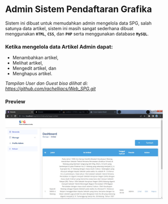 # Admin Sistem Pendaftaran Grafika
Sistem ini dibuat untuk memudahkan admin mengelola data SPG, salah satunya data artikel, sistem ini masih sangat sederhana dibuat menggunakan **`HTML`**, **`CSS`**, dan **`PHP`** serta menggunakan database **`MySQL`**.

### Ketika mengelola data Artikel Admin dapat:
* Menambahkan artikel,
* Melihat artikel,
* Mengedit artikel, dan
* Menghapus artikel.

_Tampilan User dan Guest bisa dilihat di: https://github.com/rachelliacs/Web_SPG.git_

### Preview

![screenshot](assets/screenshot/screenshot1.jpeg)
